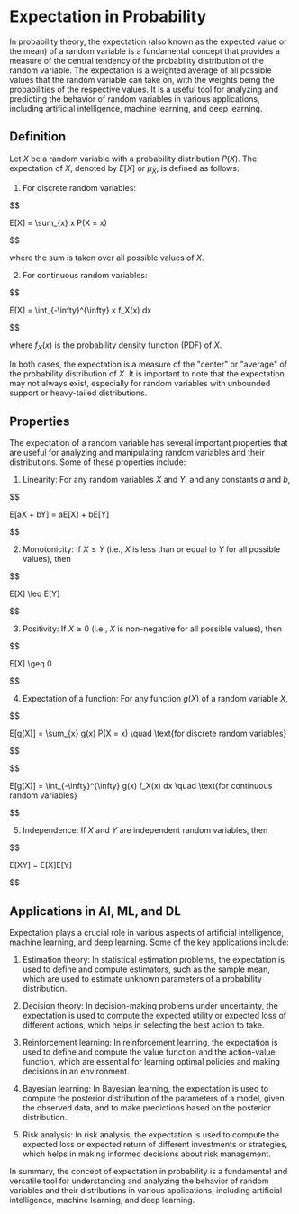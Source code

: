 # Expectation in Probability

In probability theory, the expectation (also known as the expected value or the mean) of a random variable is a fundamental concept that provides a measure of the central tendency of the probability distribution of the random variable. The expectation is a weighted average of all possible values that the random variable can take on, with the weights being the probabilities of the respective values. It is a useful tool for analyzing and predicting the behavior of random variables in various applications, including artificial intelligence, machine learning, and deep learning.

## Definition

Let $X$ be a random variable with a probability distribution $P(X)$. The expectation of $X$, denoted by $E[X]$ or $\mu_X$, is defined as follows:

1. For discrete random variables:


$$

E[X] = \sum_{x} x P(X = x)

$$


where the sum is taken over all possible values of $X$.

2. For continuous random variables:


$$

E[X] = \int_{-\infty}^{\infty} x f_X(x) dx

$$


where $f_X(x)$ is the probability density function (PDF) of $X$.

In both cases, the expectation is a measure of the "center" or "average" of the probability distribution of $X$. It is important to note that the expectation may not always exist, especially for random variables with unbounded support or heavy-tailed distributions.

## Properties

The expectation of a random variable has several important properties that are useful for analyzing and manipulating random variables and their distributions. Some of these properties include:

1. Linearity: For any random variables $X$ and $Y$, and any constants $a$ and $b$,


$$

E[aX + bY] = aE[X] + bE[Y]

$$


2. Monotonicity: If $X \leq Y$ (i.e., $X$ is less than or equal to $Y$ for all possible values), then


$$

E[X] \leq E[Y]

$$


3. Positivity: If $X \geq 0$ (i.e., $X$ is non-negative for all possible values), then


$$

E[X] \geq 0

$$


4. Expectation of a function: For any function $g(X)$ of a random variable $X$,


$$

E[g(X)] = \sum_{x} g(x) P(X = x) \quad \text{for discrete random variables}

$$



$$

E[g(X)] = \int_{-\infty}^{\infty} g(x) f_X(x) dx \quad \text{for continuous random variables}

$$


5. Independence: If $X$ and $Y$ are independent random variables, then


$$

E[XY] = E[X]E[Y]

$$


## Applications in AI, ML, and DL

Expectation plays a crucial role in various aspects of artificial intelligence, machine learning, and deep learning. Some of the key applications include:

1. Estimation theory: In statistical estimation problems, the expectation is used to define and compute estimators, such as the sample mean, which are used to estimate unknown parameters of a probability distribution.

2. Decision theory: In decision-making problems under uncertainty, the expectation is used to compute the expected utility or expected loss of different actions, which helps in selecting the best action to take.

3. Reinforcement learning: In reinforcement learning, the expectation is used to define and compute the value function and the action-value function, which are essential for learning optimal policies and making decisions in an environment.

4. Bayesian learning: In Bayesian learning, the expectation is used to compute the posterior distribution of the parameters of a model, given the observed data, and to make predictions based on the posterior distribution.

5. Risk analysis: In risk analysis, the expectation is used to compute the expected loss or expected return of different investments or strategies, which helps in making informed decisions about risk management.

In summary, the concept of expectation in probability is a fundamental and versatile tool for understanding and analyzing the behavior of random variables and their distributions in various applications, including artificial intelligence, machine learning, and deep learning.
